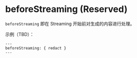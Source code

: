 # beforeStreaming (Reserved)

`beforeStreaming` 即在 Streaming 开始前对生成的内容进行处理。

示例（TBD）：

```shire
---
beforeStreaming: { redact }
---
```
